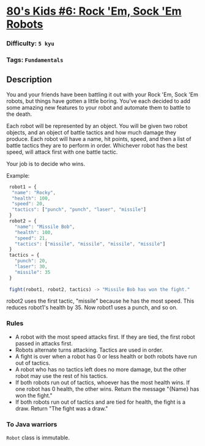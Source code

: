 # [80's Kids #6: Rock 'Em, Sock 'Em Robots](https://www.codewars.com/kata/566b490c8b164e03f8000002)

### Difficulty: `5 kyu`

### Tags: `Fundamentals`

## Description

You and your friends have been battling it out with your Rock 'Em, Sock 'Em robots, but things have gotten a little boring. You've each decided to add some amazing new features to your robot and automate them to battle to the death.

Each robot will be represented by an object. You will be given two robot objects, and an object of battle tactics and how much damage they produce. Each robot will have a name, hit points, speed, and then a list of battle tactics they are to perform in order. Whichever robot has the best speed, will attack first with one battle tactic.

Your job is to decide who wins.

Example:

```js
 robot1 = {
  "name": "Rocky",
  "health": 100,
  "speed": 20,
  "tactics": ["punch", "punch", "laser", "missile"]
 }
 robot2 = {
   "name": "Missile Bob",
   "health": 100,
   "speed": 21,
   "tactics": ["missile", "missile", "missile", "missile"]
 }
 tactics = {
   "punch": 20,
   "laser": 30,
   "missile": 35
 }
 
 fight(robot1, robot2, tactics) -> "Missile Bob has won the fight."
```
robot2 uses the first tactic, "missile" because he has the most speed. This reduces robot1's health by 35. Now robot1 uses a punch, and so on.

### Rules

- A robot with the most speed attacks first. If they are tied, the first robot passed in attacks first.
- Robots alternate turns attacking. Tactics are used in order.
- A fight is over when a robot has 0 or less health or both robots have run out of tactics.
- A robot who has no tactics left does no more damage, but the other robot may use the rest of his tactics.
- If both robots run out of tactics, whoever has the most health wins. If one robot has 0 health, the other wins. Return the message "{Name} has won the fight."
- If both robots run out of tactics and are tied for health, the fight is a draw. Return "The fight was a draw."

### To Java warriors

`Robot` class is immutable.